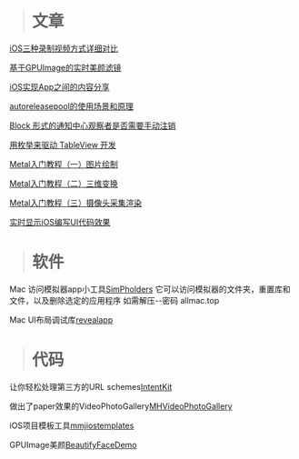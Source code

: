 > # 文章

[iOS三种录制视频方式详细对比](https://www.jianshu.com/p/fe00883ad3d2)

[基于GPUImage的实时美颜滤镜](https://www.jianshu.com/p/945fc806a9b4)

[iOS实现App之间的内容分享](https://www.jianshu.com/p/88a08d66894f)

[autoreleasepool的使用场景和原理](https://www.jianshu.com/p/9da2929c9b61)

[Block 形式的通知中心观察者是否需要手动注销](https://swift.gg/2018/07/26/notificationcenter-removeobserver/)

[用枚举来驱动 TableView 开发](https://juejin.im/post/5b57521e6fb9a04fb53aae35)

[Metal入门教程（一）图片绘制](https://www.jianshu.com/p/cddf73c6c05e)

[Metal入门教程（二）三维变换](https://www.jianshu.com/p/b9d8f0f72fd9)

[Metal入门教程（三）摄像头采集渲染](https://www.jianshu.com/p/d3d698120891)

[实时显示iOS编写UI代码效果](https://www.jianshu.com/p/2ed5f7444900)


> # 软件

Mac 访问模拟器app小工具[SimPholders](https://simpholders.com/) 它可以访问模拟器的文件夹，重置库和文件，以及删除选定的应用程序
如需解压--密码 allmac.top

Mac UI布局调试库[revealapp](https://revealapp.com/)

> # 代码

让你轻松处理第三方的URL schemes[IntentKit](https://github.com/intentkit/IntentKit)

做出了paper效果的VideoPhotoGallery[MHVideoPhotoGallery](https://github.com/mariohahn/MHVideoPhotoGallery)

iOS项目模板工具[mmjiostemplates](https://github.com/mihaelamj/mmjiostemplates)

GPUImage美颜[BeautifyFaceDemo](https://github.com/Guikunzhi/BeautifyFaceDemo)

